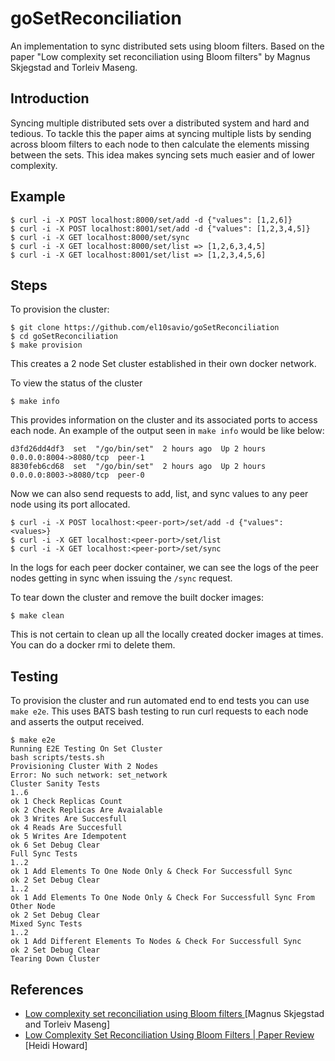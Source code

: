 # goSetReconciliation

An implementation to sync distributed sets using bloom filters. Based on the paper "Low complexity set reconciliation using Bloom filters" by Magnus Skjegstad and Torleiv Maseng.

## Introduction

Syncing multiple distributed sets over a distributed system and hard and tedious. To tackle this the paper aims at syncing multiple lists by sending across bloom filters to each node to then calculate the elements missing between the sets. This idea makes syncing sets much easier and of lower complexity.

## Example

```
$ curl -i -X POST localhost:8000/set/add -d {"values": [1,2,6]}
$ curl -i -X POST localhost:8001/set/add -d {"values": [1,2,3,4,5]}
$ curl -i -X GET localhost:8000/set/sync
$ curl -i -X GET localhost:8000/set/list => [1,2,6,3,4,5]
$ curl -i -X GET localhost:8001/set/list => [1,2,3,4,5,6]
```

## Steps

To provision the cluster:

```
$ git clone https://github.com/el10savio/goSetReconciliation
$ cd goSetReconciliation
$ make provision
```

This creates a 2 node Set cluster established in their own docker network.

To view the status of the cluster

```
$ make info
```

This provides information on the cluster and its associated ports to access each node. An example of the output seen in `make info` would be like below:

```
d3fd26dd4df3  set  "/go/bin/set"  2 hours ago  Up 2 hours  0.0.0.0:8004->8080/tcp  peer-1
8830feb6cd68  set  "/go/bin/set"  2 hours ago  Up 2 hours  0.0.0.0:8003->8080/tcp  peer-0
```


Now we can also send requests to add, list, and sync values to any peer node using its port allocated.

```
$ curl -i -X POST localhost:<peer-port>/set/add -d {"values": <values>}
$ curl -i -X GET localhost:<peer-port>/set/list
$ curl -i -X GET localhost:<peer-port>/set/sync
```

In the logs for each peer docker container, we can see the logs of the peer nodes getting in sync when issuing the `/sync` request.

To tear down the cluster and remove the built docker images:

```
$ make clean
```

This is not certain to clean up all the locally created docker images at times. You can do a docker rmi to delete them.

## Testing

To provision the cluster and run automated end to end tests you can use `make e2e`. This uses BATS bash testing to run curl requests to each node and asserts the output received.

```
$ make e2e
Running E2E Testing On Set Cluster
bash scripts/tests.sh
Provisioning Cluster With 2 Nodes
Error: No such network: set_network
Cluster Sanity Tests
1..6
ok 1 Check Replicas Count
ok 2 Check Replicas Are Avaialable
ok 3 Writes Are Succesfull
ok 4 Reads Are Succesfull
ok 5 Writes Are Idempotent
ok 6 Set Debug Clear
Full Sync Tests
1..2
ok 1 Add Elements To One Node Only & Check For Successfull Sync
ok 2 Set Debug Clear
1..2
ok 1 Add Elements To One Node Only & Check For Successfull Sync From Other Node
ok 2 Set Debug Clear
Mixed Sync Tests
1..2
ok 1 Add Different Elements To Nodes & Check For Successfull Sync
ok 2 Set Debug Clear
Tearing Down Cluster
```

## References

- [ Low complexity set reconciliation using Bloom filters ](https://dl.acm.org/doi/10.1145/1998476.1998483) [Magnus Skjegstad and Torleiv Maseng]
- [ Low Complexity Set Reconciliation Using Bloom Filters | Paper Review ](https://www.youtube.com/watch?v=xuddEiu-t-8) [Heidi Howard]
